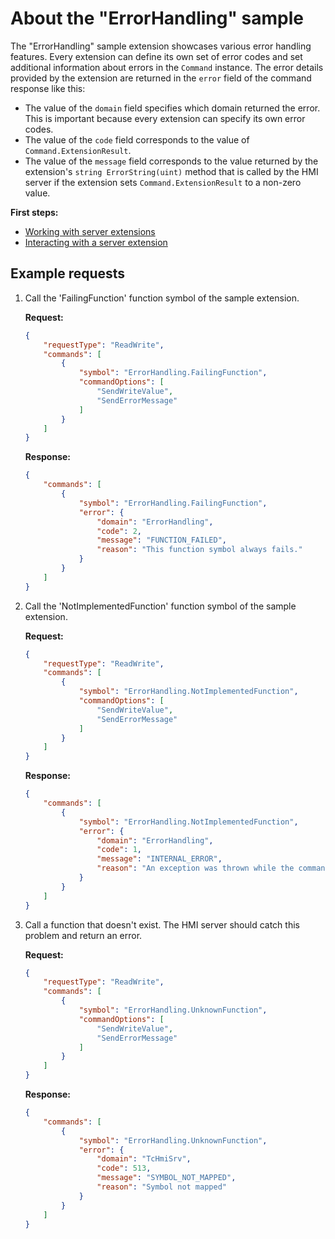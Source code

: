# About the "ErrorHandling" sample

The "ErrorHandling" sample extension showcases various error handling features.
Every extension can define its own set of error codes and set additional information about errors in the `Command` instance.
The error details provided by the extension are returned in the `error` field of the command response like this:

- The value of the `domain` field specifies which domain returned the error. This is important because every extension can specify its own error codes.
- The value of the `code` field corresponds to the value of `Command.ExtensionResult`.
- The value of the `message` field corresponds to the value returned by the extension's `string ErrorString(uint)` method that is called by the HMI server if the extension sets `Command.ExtensionResult` to a non-zero value.

**First steps:**

- [Working with server extensions](../../resources/WorkingWithServerExtensions.md)
- [Interacting with a server extension](../../resources/InteractingWithServerExtensions.md)

## Example requests

1. Call the 'FailingFunction' function symbol of the sample extension.

    **Request:**

    ```json
    {
        "requestType": "ReadWrite",
        "commands": [
            {
                "symbol": "ErrorHandling.FailingFunction",
                "commandOptions": [
                    "SendWriteValue",
                    "SendErrorMessage"
                ]
            }
        ]
    }
    ```

    **Response:**

    ```json
    {
        "commands": [
            {
                "symbol": "ErrorHandling.FailingFunction",
                "error": {
                    "domain": "ErrorHandling",
                    "code": 2,
                    "message": "FUNCTION_FAILED",
                    "reason": "This function symbol always fails."
                }
            }
        ]
    }
    ```

1. Call the 'NotImplementedFunction' function symbol of the sample extension.

    **Request:**

    ```json
    {
        "requestType": "ReadWrite",
        "commands": [
            {
                "symbol": "ErrorHandling.NotImplementedFunction",
                "commandOptions": [
                    "SendWriteValue",
                    "SendErrorMessage"
                ]
            }
        ]
    }
    ```

    **Response:**

    ```json
    {
        "commands": [
            {
                "symbol": "ErrorHandling.NotImplementedFunction",
                "error": {
                    "domain": "ErrorHandling",
                    "code": 1,
                    "message": "INTERNAL_ERROR",
                    "reason": "An exception was thrown while the command was processed by the extension: 'Handler is missing.'."
                }
            }
        ]
    }
    ```

1. Call a function that doesn't exist. The HMI server should catch this problem and return an error.

    **Request:**

    ```json
    {
        "requestType": "ReadWrite",
        "commands": [
            {
                "symbol": "ErrorHandling.UnknownFunction",
                "commandOptions": [
                    "SendWriteValue",
                    "SendErrorMessage"
                ]
            }
        ]
    }
    ```

    **Response:**

    ```json
    {
        "commands": [
            {
                "symbol": "ErrorHandling.UnknownFunction",
                "error": {
                    "domain": "TcHmiSrv",
                    "code": 513,
                    "message": "SYMBOL_NOT_MAPPED",
                    "reason": "Symbol not mapped"
                }
            }
        ]
    }
    ```
